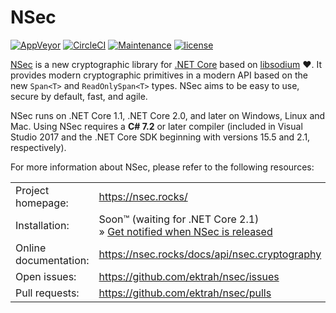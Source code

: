 # NSec

[![AppVeyor](https://ci.appveyor.com/api/projects/status/7u6xmo4fv63708mt?svg=true)](https://ci.appveyor.com/project/ektrah/nsec)
[![CircleCI](https://circleci.com/gh/ektrah/nsec.svg?style=shield)](https://circleci.com/gh/ektrah/nsec)
[![Maintenance](https://img.shields.io/maintenance/yes/2017.svg)](https://github.com/ektrah/nsec)
[![license](https://img.shields.io/github/license/ektrah/nsec.svg)](https://nsec.rocks/license)

[NSec](https://nsec.rocks/) is a new cryptographic library for
[.NET Core](https://dot.net/) based on
[libsodium](https://libsodium.org/) &#x2764;.
It provides modern cryptographic primitives in a modern API based on the new
`Span<T>` and `ReadOnlySpan<T>` types. NSec aims to be easy to use, secure by
default, fast, and agile.

NSec runs on .NET Core 1.1, .NET Core 2.0, and later on Windows, Linux and Mac.
Using NSec requires a **C# 7.2** or later compiler (included in Visual Studio
2017 and the .NET Core SDK beginning with versions 15.5 and 2.1, respectively).

For more information about NSec, please refer to the following resources:

|                           |                                                  |
|:------------------------- |:------------------------------------------------ |
| Project homepage:         | https://nsec.rocks/                              |
| Installation:             | Soon&trade; (waiting for .NET Core 2.1)<br>&raquo; [Get notified when NSec is released](https://goo.gl/forms/vymBKq5idhEXJRO82) |
| Online documentation:     | https://nsec.rocks/docs/api/nsec.cryptography    |
| Open issues:              | https://github.com/ektrah/nsec/issues            |
| Pull requests:            | https://github.com/ektrah/nsec/pulls             |
